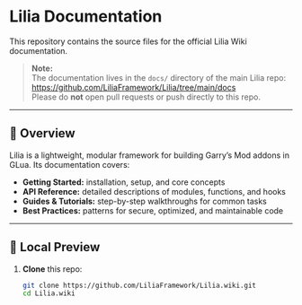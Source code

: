 # Lilia Documentation

This repository contains the source files for the official Lilia Wiki documentation.

> **Note:**  
> The documentation lives in the `docs/` directory of the main Lilia repo:  
> https://github.com/LiliaFramework/Lilia/tree/main/docs  
> Please do **not** open pull requests or push directly to this repo.

---

## 📖 Overview

Lilia is a lightweight, modular framework for building Garry’s Mod addons in GLua. Its documentation covers:

- **Getting Started:** installation, setup, and core concepts  
- **API Reference:** detailed descriptions of modules, functions, and hooks  
- **Guides & Tutorials:** step-by-step walkthroughs for common tasks  
- **Best Practices:** patterns for secure, optimized, and maintainable code  

---

## 🚀 Local Preview

1. **Clone** this repo:  
   ```bash
   git clone https://github.com/LiliaFramework/Lilia.wiki.git
   cd Lilia.wiki
